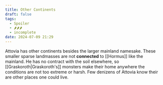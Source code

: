 ```yaml
---
title: Other Continents
draft: false
tags:
  - Spoiler
  - 🌶🌶🌶
  - incomplete
date: 2024-07-09 21:29
---
```

Attovia has other continents besides the larger mainland namesake. These smaller sparse landmasses are not **connected** to [[Hormus]] like the mainland. He has no contract with the soil elsewhere, so [[Graskoroth|Graskoroth's]] monsters make their home anywhere the conditions are not too extreme or harsh. Few denizens of Attovia know their are other places one could live. 